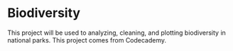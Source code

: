 # Biodiversity
This project will be used to analyzing, cleaning, and plotting biodiversity in national parks. This project comes from Codecademy.  
